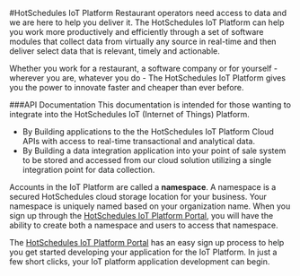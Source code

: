 #HotSchedules IoT Platform
Restaurant operators need access to data and we are here to help you deliver it.  The HotSchedules IoT Platform can help you work more productively and efficiently through a set of software modules that collect data from virtually any source in real-time and then deliver select data that is relevant, timely and actionable.

Whether you work for a restaurant, a software company or for yourself - wherever you are, whatever you do - The HotSchedules IoT Platform gives you the power to innovate faster and cheaper than ever before.

###API Documentation
This documentation is intended for those wanting to integrate into the HotSchedules IoT (Internet of Things) Platform.

* By Building applications to the the HotSchedules IoT Platform Cloud APIs with access to real-time transactional and analytical data.  
* By Building a data integration application into your point of sale system to be stored and accessed from our cloud solution utilizing a single integration point for data collection.

Accounts in the IoT Platform are called a **namespace**. A namespace is a secured HotSchedules cloud storage location for your business. Your namespace is uniquely named based on your organization name. When you sign up through the [HotSchedules IoT Platform Portal](https://developer.hotschedules.io), you will have the ability to create both a namespace and users to access that namespace. 

The [HotSchedules IoT Platform Portal](https://developer.hotschedules.io) has an easy sign up process to help you get started developing your application for the IoT Platform.  In just a few short clicks, your IoT platform application development can begin.